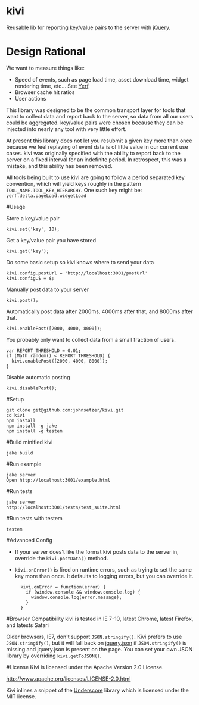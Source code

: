 kivi
====

Reusable lib for reporting key/value pairs to the server with [jQuery](http://jquery.com/).

# Design Rational
We want to measure things like:

- Speed of events, such as page load time, asset download time, widget rendering time, etc... See [Yerf](https://github.com/johnsetzer/yerf).
- Browser cache hit ratios
- User actions

This library was designed to be the common transport layer for tools that want to
collect data and report back to the server, so data from all our users could be aggregated. key/value pairs were chosen because they can be injected into nearly any
tool with very little effort. 

At present this library does not let you resubmit a
given key more than once because we feel replaying of event data is of little value in our current use cases. 
kivi was originally specified with the ability to report back to the server on a fixed interval for an indefinite period.  In retrospect, this was a mistake, and this ability has been removed.

All tools being built to use kivi are going to follow
a period separated key convention, which will yield keys roughly in the pattern `TOOL_NAME.TOOL_KEY_HIERARCHY`.
One such key might be: `yerf.delta.pageLoad.widgetLoad`

#Usage

Store a key/value pair

    kivi.set('key', 10);

Get a key/value pair you have stored

    kivi.get('key');

Do some basic setup so kivi knows where to send your data

    kivi.config.postUrl = 'http://localhost:3001/postUrl'
    kivi.config.$ = $;
    
Manually post data to your server

    kivi.post();

Automatically post data after 2000ms, 4000ms after that, and 8000ms after that.

    kivi.enablePost([2000, 4000, 8000]);

You probably only want to collect data from a small fraction of users.

    var REPORT_THRESHOLD = 0.01;
    if (Math.random() < REPORT_THRESHOLD) {
      kivi.enablePost([2000, 4000, 8000]);
    }

Disable automatic posting

    kivi.disablePost();

#Setup

    git clone git@github.com:johnsetzer/kivi.git
    cd kivi
    npm install
    npm install -g jake
    npm install -g testem

#Build minified kivi

    jake build

#Run example

    jake server
    Open http://localhost:3001/example.html

#Run tests

    jake server
    http://localhost:3001/tests/test_suite.html

#Run tests with testem

    testem

#Advanced Config
- If your server does't like the format kivi posts data to the server in, override the `kivi.postData()` method.
- `kivi.onError()` is fired on runtime errors, such as trying to set the same key more than once.  It defaults to logging errors, but you can override it.

        kivi.onError = function(error) {
          if (window.console && window.console.log) {
            window.console.log(error.message);
          }
        }

#Browser Compatibility
kivi is tested in IE 7-10, latest Chrome, latest Firefox, and latests Safari

Older browsers, IE7, don't support `JSON.stringify()`. Kivi prefers to use `JSON.stringify()`, but it will fall back on [jquery.json](https://code.google.com/p/jquery-json/) if `JSON.stringify()` is missing and jquery.json is present on the page. You can set your own JSON library by overriding `kivi.getToJSON()`.

#License
Kivi is licensed under the Apache Version 2.0 License.

http://www.apache.org/licenses/LICENSE-2.0.html

Kivi inlines a snippet of the [Underscore](http://underscorejs.org/) library which is licensed under the MIT license.
